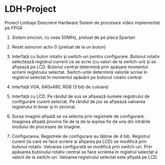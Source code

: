 # LDH-Project
Proiect Limbaje Descriere Hardware
 Sistem de procesare video implementat pe FPGA


1. Sistem sincron, cu ceas 50MHz, preluat de pe placa Spartan

2. Reset asincron activ 0 (preluat de la un buton)
3. Interfață cu buton rotativ și switch-uri pentru configurare.
Butonul rotativ selectează registrul current ce se scrie (cu valori de la switch-uri) și se afișează pe LCD.
Butonul central determină prin apăsare momentul scrierii registrului selectat.
Switch-urile determină valorile scrise în registrul selectat în momentul apăsării pe butonul rotativ central.
4. Interfață VGA, 640x480, RGB (3 biți de culoare)
5. Interfață cu LCD. Pe rândul de sus se afișează numele registrului de configurare curent selectat. Pe rândul de jos se afișează valoarea registrului în binar și în zecimal. 
6. Sursa imaginii afișată se va selecta prin registrele de configurare. Imaginea afișată provine fie de la de la ieșirea fie de una din intrările modului de procesare de imagine.
7. Configurarea. Registrele de configurare au lățime de 4 biți. Registrul curent (la care se face scriere și afișarea pe LCD) se modifică prin butonul rotativ. Valoarea configurată se modifică prin switch-uri. Prin apăsarea butonului rotativ central se face scrierea în registrul selectat a valorii de la switch-uri. Valoarea registrului selectat este afișată pe LCD.
